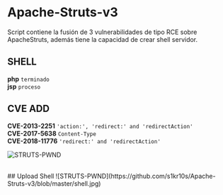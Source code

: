 # Apache-Struts-v3

Script contiene la fusión de 3 vulnerabilidades de tipo RCE sobre ApacheStruts, además tiene la capacidad de crear shell servidor.

## SHELL
**php** `terminado`<br>
**jsp** `proceso`<br>

## CVE ADD
**CVE-2013-2251**  `'action:', 'redirect:' and 'redirectAction'`<br>
**CVE-2017-5638**  `Content-Type`<br>
**CVE-2018-11776** `'redirect:' and 'redirectAction'`<br>

![STRUTS-PWND](https://github.com/s1kr10s/Apache-Struts-v3/blob/master/screen.png)

<br>
## Upload Shell
![STRUTS-PWND](https://github.com/s1kr10s/Apache-Struts-v3/blob/master/shell.jpg)

